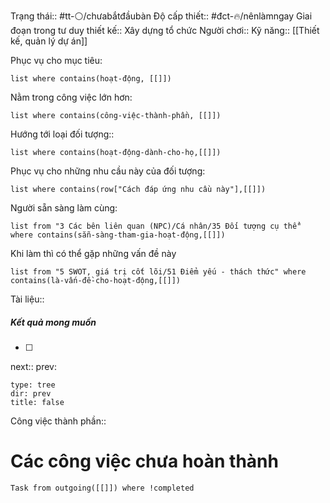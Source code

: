 Trạng thái:: #tt-⚪/chưabắtđầubàn
Độ cấp thiết:: #đct-🔥/nênlàmngay
Giai đoạn trong tư duy thiết kế:: Xây dựng tổ chức
Người chơi::
Kỹ năng:: [[Thiết kế, quản lý dự án]]

Phục vụ cho mục tiêu:
```dataview
list where contains(hoạt-động, [[]])
```
Nằm trong công việc lớn hơn:
```dataview
list where contains(công-việc-thành-phần, [[]])
```
Hướng tới loại đối tượng::
```dataview
list where contains(hoạt-động-dành-cho-họ,[[]])
```
Phục vụ cho những nhu cầu này của đối tượng:
```dataview
list where contains(row["Cách đáp ứng nhu cầu này"],[[]])
```
Người sẵn sàng làm cùng:
```dataview
list from "3 Các bên liên quan (NPC)/Cá nhân/35 Đối tượng cụ thể" where contains(sẵn-sàng-tham-gia-hoạt-động,[[]])
```
Khi làm thì có thể gặp những vấn đề này
```dataview
list from "5 SWOT, giá trị cốt lõi/51 Điểm yếu - thách thức" where contains(là-vấn-đề-cho-hoạt-động,[[]])
```

Tài liệu::
##### Kết quả mong muốn
- [ ] 
next::
prev:
```breadcrumbs
type: tree
dir: prev
title: false
```

Công việc thành phần::

# Các công việc chưa hoàn thành
```dataview
Task from outgoing([[]]) where !completed
```


